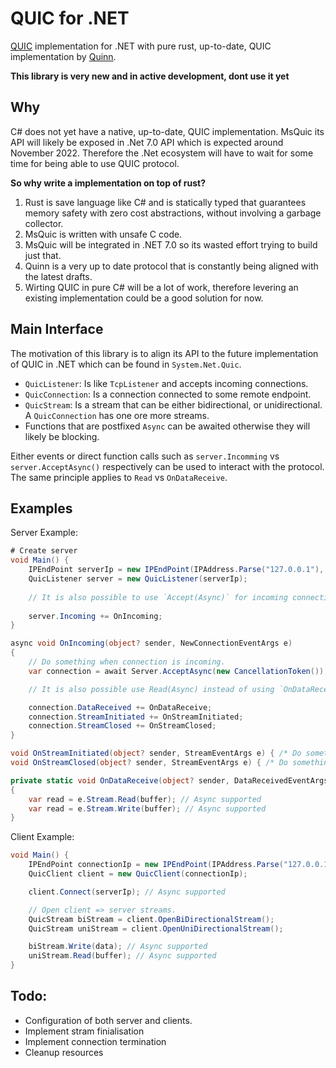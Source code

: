 # QUIC for .NET
[QUIC][QUIC] implementation for .NET with pure rust, up-to-date, QUIC implementation by [Quinn][quinn].

**This library is very new and in active development, dont use it yet**

## Why

C# does not yet have a native, up-to-date, QUIC implementation. MsQuic its API will likely be exposed in .Net 7.0 API which is expected around November 2022. Therefore the .Net ecosystem will have to wait for some time for being able to use QUIC protocol. 

**So why write a implementation on top of rust?**

1) Rust is save language like C# and is statically typed that guarantees memory safety with zero cost abstractions, without involving a garbage collector. 
2) MsQuic is written with unsafe C code.
3) MsQuic will be integrated in .NET 7.0 so its wasted effort trying to build just that. 
4) Quinn is a very up to date protocol that is constantly being aligned with the latest drafts.
5) Wirting QUIC in pure C# will be a lot of work, therefore levering an existing implementation could be a good solution for now.


## Main Interface

The motivation of this library is to align its API to the future implementation of QUIC in .NET which can be found in `System.Net.Quic`.

- `QuicListener`: Is like `TcpListener` and accepts incoming connections. 
- `QuicConnection`: Is a connection connected to some remote endpoint. 
- `QuicStream`: Is a stream that can be either bidirectional, or unidirectional. A `QuicConnection` has one ore more streams. 
- Functions that are postfixed `Async` can be awaited otherwise they will likely be blocking. 

Either events or direct function calls such as `server.Incomming` vs `server.AcceptAsync()` respectively can be used to interact with the protocol. The same principle applies to `Read` vs `OnDataReceive`.

## Examples

Server Example:
```csharp
# Create server
void Main() {
    IPEndPoint serverIp = new IPEndPoint(IPAddress.Parse("127.0.0.1"), 5000);
    QuicListener server = new QuicListener(serverIp);
    
    // It is also possible to use `Accept(Async)` for incoming connections instead of using events. 
    
    server.Incoming += OnIncoming;   
}

async void OnIncoming(object? sender, NewConnectionEventArgs e)
{
    // Do something when connection is incoming. 
    var connection = await Server.AcceptAsync(new CancellationToken());

    // It is also possible use Read(Async) instead of using `OnDataReceive`. 

    connection.DataReceived += OnDataReceive;
    connection.StreamInitiated += OnStreamInitiated;
    connection.StreamClosed += OnStreamClosed;
}

void OnStreamInitiated(object? sender, StreamEventArgs e) { /* Do something when stream is initiated. */ }
void OnStreamClosed(object? sender, StreamEventArgs e) { /* Do something when stream is closed.*/ }

private static void OnDataReceive(object? sender, DataReceivedEventArgs e)
{
    var read = e.Stream.Read(buffer); // Async supported
    var read = e.Stream.Write(buffer); // Async supported
}
```

Client Example:

```csharp
void Main() {
    IPEndPoint connectionIp = new IPEndPoint(IPAddress.Parse("127.0.0.1"), 5001);
    QuicClient client = new QuicClient(connectionIp);

    client.Connect(serverIp); // Async supported

    // Open client => server streams. 
    QuicStream biStream = client.OpenBiDirectionalStream();
    QuicStream uniStream = client.OpenUniDirectionalStream();

    biStream.Write(data); // Async supported
    uniStream.Read(buffer); // Async supported
}
```

## Todo:
- Configuration of both server and clients.
- Implement stram finialisation
- Implement connection termination
- Cleanup resources



[Quinn]: https://github.com/quinn-rs/quinn
[QUIC]: https://en.wikipedia.org/wiki/QUIC